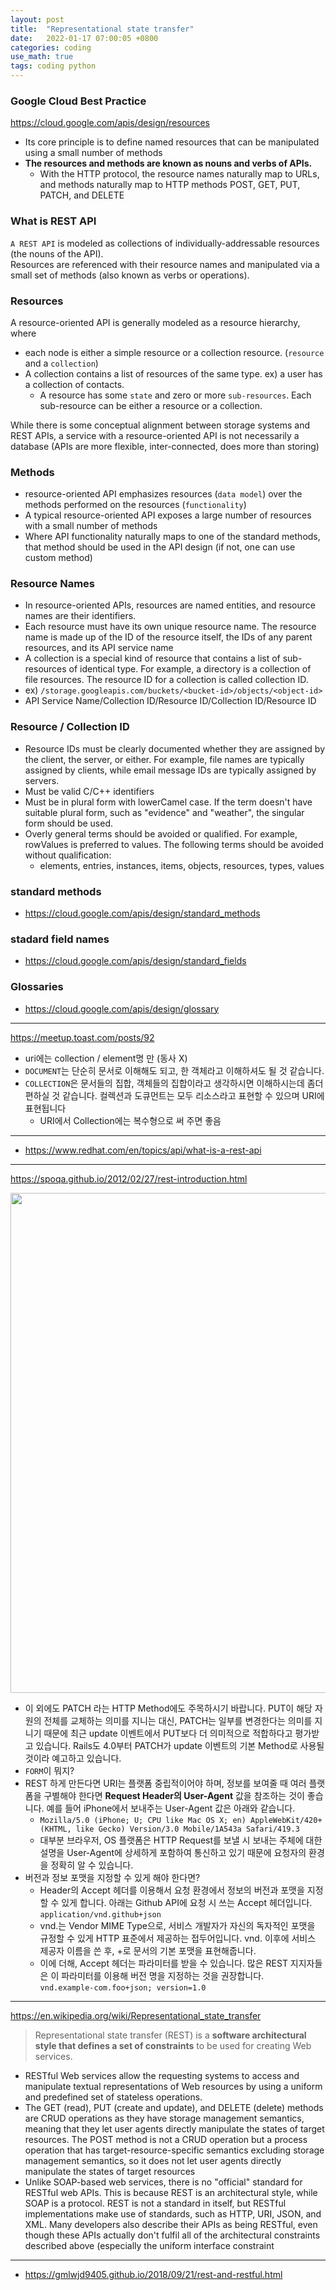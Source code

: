 ```yaml
---
layout: post
title:  "Representational state transfer"
date:   2022-01-17 07:00:05 +0800
categories: coding
use_math: true
tags: coding python
---
```


### Google Cloud Best Practice
<a href="https://cloud.google.com/apis/design/resources" target="_blank">https://cloud.google.com/apis/design/resources</a>
- Its core principle is to define named resources that can be manipulated using a small number of methods
- __The resources and methods are known as nouns and verbs of APIs.__
   - With the HTTP protocol, the resource names naturally map to URLs, and methods naturally map to HTTP methods POST, GET, PUT, PATCH, and DELETE


### What is REST API
`A REST API` is modeled as collections of individually-addressable resources (the nouns of the API).  
Resources are referenced with their resource names and manipulated via a small set of methods (also known as verbs or operations).

### Resources
A resource-oriented API is generally modeled as a resource hierarchy, where
- each node is either a simple resource or a collection resource. (`resource` and a `collection`)
- A collection contains a list of resources of the same type. ex) a user has a collection of contacts.
   - A resource has some `state` and zero or more `sub-resources`. Each sub-resource can be either a resource or a collection.


While there is some conceptual alignment between storage systems and REST APIs, a service with a resource-oriented API is not necessarily a database (APIs are more flexible, inter-connected, does more than storing)


### Methods
-  resource-oriented API emphasizes resources (`data model`) over the methods performed on the resources (`functionality`)
- A typical resource-oriented API exposes a large number of resources with a small number of methods
- Where API functionality naturally maps to one of the standard methods, that method should be used in the API design (if not, one can use custom method)

### Resource Names
- In resource-oriented APIs, resources are named entities, and resource names are their identifiers. 
- Each resource must have its own unique resource name. The resource name is made up of the ID of the resource itself, the IDs of any parent resources, and its API service name
- A collection is a special kind of resource that contains a list of sub-resources of identical type. For example, a directory is a collection of file resources. The resource ID for a collection is called collection ID.
- ex) `/storage.googleapis.com/buckets/<bucket-id>/objects/<object-id>`
- API Service Name/Collection ID/Resource ID/Collection ID/Resource ID

### Resource / Collection ID
- Resource IDs must be clearly documented whether they are assigned by the client, the server, or either. For example, file names are typically assigned by clients, while email message IDs are typically assigned by servers.
- Must be valid C/C++ identifiers
- Must be in plural form with lowerCamel case. If the term doesn't have suitable plural form, such as "evidence" and "weather", the singular form should be used.
- Overly general terms should be avoided or qualified. For example, rowValues is preferred to values. The following terms should be avoided without qualification:
   - elements, entries, instances, items, objects, resources, types, values


### standard methods
- https://cloud.google.com/apis/design/standard_methods

### stadard field names
- https://cloud.google.com/apis/design/standard_fields


### Glossaries
- https://cloud.google.com/apis/design/glossary





*************************************************
<a href="https://meetup.toast.com/posts/92" target="_blank">https://meetup.toast.com/posts/92</a>

- uri에는 collection / element명 만 (동사 X)
- `DOCUMENT`는 단순히 문서로 이해해도 되고, 한 객체라고 이해하셔도 될 것 같습니다. 
- `COLLECTION`은 문서들의 집합, 객체들의 집합이라고 생각하시면 이해하시는데 좀더 편하실 것 같습니다. 컬렉션과 도큐먼트는 모두 리소스라고 표현할 수 있으며 URI에 표현됩니다
  - URI에서 Collection에는 복수형으로 써 주면 좋음
*************************************************

- <a href="https://www.redhat.com/en/topics/api/what-is-a-rest-api" target="_blank">https://www.redhat.com/en/topics/api/what-is-a-rest-api</a>



*************************************************

<a href="https://spoqa.github.io/2012/02/27/rest-introduction.html" target="_blank">https://spoqa.github.io/2012/02/27/rest-introduction.html</a>

<img src="{{site.url}}/images/coding/rest/coll_ele.jpg" width="800">  

- 이 외에도 PATCH 라는 HTTP Method에도 주목하시기 바랍니다. PUT이 해당 자원의 전체를 교체하는 의미를 지니는 대신, PATCH는 일부를 변경한다는 의미를 지니기 때문에 최근 update 이벤트에서 PUT보다 더 의미적으로 적합하다고 평가받고 있습니다. Rails도 4.0부터 PATCH가 update 이벤트의 기본 Method로 사용될 것이라 예고하고 있습니다.
- `FORM`이 뭐지?
- REST 하게 만든다면 URI는 플랫폼 중립적이어야 하며, 정보를 보여줄 때 여러 플랫폼을 구별해야 한다면 __Request Header의 User-Agent__ 값을 참조하는 것이 좋습니다. 예를 들어 iPhone에서 보내주는 User-Agent 값은 아래와 같습니다.
  - `Mozilla/5.0 (iPhone; U; CPU like Mac OS X; en) AppleWebKit/420+ (KHTML, like Gecko) Version/3.0 Mobile/1A543a Safari/419.3`
  - 대부분 브라우저, OS 플랫폼은 HTTP Request를 보낼 시 보내는 주체에 대한 설명을 User-Agent에 상세하게 포함하여 통신하고 있기 때문에 요청자의 환경을 정확히 알 수 있습니다.
- 버전과 정보 포맷을 지정할 수 있게 해야 한다면?
  - Header의 Accept 헤더를 이용해서 요청 환경에서 정보의 버전과 포맷을 지정할 수 있게 합니다. 아래는 Github API에 요청 시 쓰는 Accept 헤더입니다.  
    `application/vnd.github+json`
  - vnd.는 Vendor MIME Type으로, 서비스 개발자가 자신의 독자적인 포맷을 규정할 수 있게 HTTP 표준에서 제공하는 접두어입니다. vnd. 이후에 서비스 제공자 이름을 쓴 후, +로 문서의 기본 포맷을 표현해줍니다.
  - 이에 더해, Accept 헤더는 파라미터를 받을 수 있습니다. 많은 REST 지지자들은 이 파라미터를 이용해 버전 명을 지정하는 것을 권장합니다.  
    `vnd.example-com.foo+json; version=1.0`

*************************************************


<a href="https://en.wikipedia.org/wiki/Representational_state_transfer" target="_blank">https://en.wikipedia.org/wiki/Representational_state_transfer</a>

> Representational state transfer (REST) is a __software architectural style that defines a set of constraints__ to be used for creating Web services.

- RESTful Web services allow the requesting systems to access and manipulate textual representations of Web resources by using a uniform and predefined set of stateless operations.
- The GET (read), PUT (create and update), and DELETE (delete) methods are CRUD operations as they have storage management semantics, meaning that they let user agents directly manipulate the states of target resources. The POST method is not a CRUD operation but a process operation that has target-resource-specific semantics excluding storage management semantics, so it does not let user agents directly manipulate the states of target resources
- Unlike SOAP-based web services, there is no "official" standard for RESTful web APIs. This is because REST is an architectural style, while SOAP is a protocol. REST is not a standard in itself, but RESTful implementations make use of standards, such as HTTP, URI, JSON, and XML. Many developers also describe their APIs as being RESTful, even though these APIs actually don't fulfil all of the architectural constraints described above (especially the uniform interface constraint

********************
- <a href="https://gmlwjd9405.github.io/2018/09/21/rest-and-restful.html" target="_blank">https://gmlwjd9405.github.io/2018/09/21/rest-and-restful.html</a>
